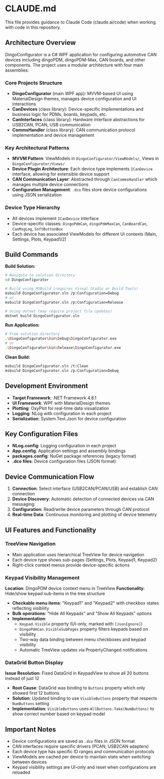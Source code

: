 # CLAUDE.md

This file provides guidance to Claude Code (claude.ai/code) when working with code in this repository.

## Architecture Overview

DingoConfigurator is a C# WPF application for configuring automotive CAN devices including dingoPDM, dingoPDM-Max, CAN boards, and other components. The project uses a modular architecture with four main assemblies:

### Core Projects Structure
- **DingoConfigurator** (main WPF app): MVVM-based UI using MaterialDesign themes, manages device configuration and UI interactions
- **CanDevices** (class library): Device-specific implementations and business logic for PDMs, boards, keypads, etc.
- **CanInterfaces** (class library): Hardware interface abstractions for USB2CAN, PCAN, USB communication
- **CommsHandler** (class library): CAN communication protocol implementation and device management

### Key Architectural Patterns
- **MVVM Pattern**: ViewModels in `DingoConfigurator/ViewModels/`, Views in `DingoConfigurator/Views/`
- **Device Plugin Architecture**: Each device type implements `ICanDevice` interface, allowing for extensible device support
- **CAN Communication Layer**: Abstracted through `CanCommsHandler` which manages multiple device connections
- **Configuration Management**: `.dco` files store device configurations using JSON serialization

### Device Type Hierarchy
- All devices implement `ICanDevice` interface
- Device-specific classes: `DingoPdmCan`, `dingoPdmMaxCan`, `CanBoardCan`, `CanMsgLog`, `SoftButtonBox`
- Each device has associated ViewModels for different UI contexts (Main, Settings, Plots, Keypad1/2)

## Build Commands

**Build Solution:**
```bash
# Navigate to solution directory
cd DingoConfigurator

# Build using MSBuild (requires Visual Studio or Build Tools)
msbuild DingoConfigurator.sln /p:Configuration=Debug
# or
msbuild DingoConfigurator.sln /p:Configuration=Release

# Using dotnet (may require project file updates)
dotnet build DingoConfigurator.sln
```

**Run Application:**
```bash
# From solution directory
.\DingoConfigurator\bin\Debug\DingoConfigurator.exe
# or
.\DingoConfigurator\bin\Release\DingoConfigurator.exe
```

**Clean Build:**
```bash
msbuild DingoConfigurator.sln /t:Clean
msbuild DingoConfigurator.sln /p:Configuration=Debug
```

## Development Environment

- **Target Framework**: .NET Framework 4.8.1
- **UI Framework**: WPF with MaterialDesign themes
- **Plotting**: OxyPlot for real-time data visualization
- **Logging**: NLog with configuration in each project
- **Serialization**: System.Text.Json for device configuration

## Key Configuration Files

- **NLog.config**: Logging configuration in each project
- **App.config**: Application settings and assembly bindings
- **packages.config**: NuGet package references (legacy format)
- **.dco files**: Device configuration files (JSON format)

## Device Communication Flow

1. **Connection**: Select interface (USB2CAN/PCAN/USB) and establish CAN connection
2. **Device Discovery**: Automatic detection of connected devices via CAN messaging
3. **Configuration**: Read/write device parameters through CAN protocol
4. **Real-time Data**: Continuous monitoring and plotting of device telemetry

## UI Features and Functionality

### TreeView Navigation
- Main application uses hierarchical TreeView for device navigation
- Each device type shows sub-pages (Settings, Plots, Keypad1, Keypad2)
- Right-click context menus provide device-specific actions

### Keypad Visibility Management
**Location**: DingoPDM device context menu in TreeView
**Functionality**: Hide/show keypad sub-items in the tree structure
- **Checkable menu items**: "Keypad1" and "Keypad2" with checkbox states reflecting visibility
- **Bulk operations**: "Hide All Keypads" and "Show All Keypads" options
- **Implementation**: 
  - `Keypad.Visible` property (UI-only, marked with `[JsonIgnore]`)
  - `DingoPdmCan.VisibleSubPages` property filters keypads based on visibility
  - Two-way data binding between menu checkboxes and keypad visibility
  - Automatic TreeView updates via PropertyChanged notifications

### DataGrid Button Display
**Issue Resolution**: Fixed DataGrid in KeypadView to show all 20 buttons instead of just 12
- **Root Cause**: DataGrid was binding to `Buttons` property which only showed first 12 buttons
- **Solution**: Updated binding to use `VisibleButtons` property that respects `NumButtons` setting
- **Implementation**: `VisibleButtons` uses `AllButtons.Take(NumButtons)` to show correct number based on keypad model

## Important Notes

- Device configurations are saved as `.dco` files in JSON format
- CAN interfaces require specific drivers (PCAN, USB2CAN adapters)
- Each device type has specific ID ranges and communication protocols
- ViewModels are cached per device to maintain state when switching between devices
- Keypad visibility settings are UI-only and reset when configurations are reloaded